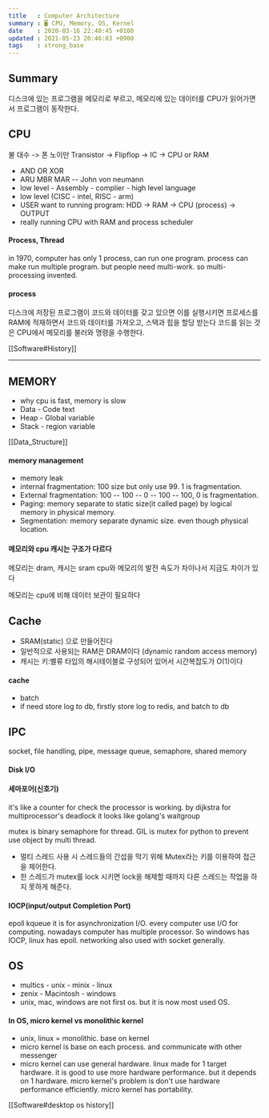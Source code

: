```yaml
---
title   : Computer Architecture
summary : 🖥️ CPU, Memory, OS, Kernel
date    : 2020-03-16 22:40:45 +0100
updated : 2021-05-23 20:46:03 +0900
tags    : strong_base
---
```


## Summary
디스크에 있는 프로그램을 메모리로 부르고,
메모리에 있는 데이터를 CPU가 읽어가면서 프로그램이 동작한다.

## CPU
불 대수 -> 폰 노이만
Transistor -> Flipflop -> IC -> CPU or RAM
- AND OR XOR
- ARU MBR MAR -- John von neumann
- low level - Assembly - complier - high level language
- low level (CISC - intel, RISC - arm)
- USER want to running program: HDD -> RAM -> CPU (process) -> OUTPUT
- really running CPU with RAM and process scheduler

#### Process, Thread
in 1970, computer has only 1 process, can run one program. process can make
  run multiple program. but people need multi-work. so multi-processing
  invented.

#### process
디스크에 저장된 프로그램이 코드와 데이터를 갖고 있으면 이를 실행시키면
프로세스를 RAM에 적재하면서 코드와 데이터를 가져오고, 스택과 힙을 할당 받는다
코드를 읽는 것은 CPU에서 메모리를 불러와 명령을 수행한다.

[[Software#History]]

-----------------------------------------------------------------------

## MEMORY
- why cpu is fast, memory is slow
- Data - Code text
- Heap - Global variable
- Stack - region variable

[[Data_Structure]]

#### memory management
- memory leak
- internal fragmentation: 100 size but only use 99. 1 is fragmentation.
- External fragmentation: 100 -- 100 -- 0 -- 100 -- 100, 0 is fragmentation.
- Paging: memory separate to static size(it called page) by logical memory in
 physical memory.
- Segmentation: memory separate dynamic size. even though physical location.

#### 메모리와 cpu 캐시는 구조가 다르다
메모리는 dram, 캐시는 sram
cpu와 메모리의 발전 속도가 차이나서 지금도 차이가 있다

메모리는 cpu에 비해 데이터 보관이 필요하다

## Cache
- SRAM(static) 으로 만들어진다
- 일반적으로 사용되는 RAM은 DRAM이다 (dynamic random access memory)
- 캐시는 키:벨류 타입의 해시테이블로 구성되어 있어서 시간복잡도가 O(1)이다

#### cache
- batch
- if need store log to db, firstly store log to redis, and batch to db

## IPC
socket, file handling, pipe, message queue, semaphore, shared memory

#### Disk I/O

#### 세마포어(신호기)
it's like a counter for check the processor is working.
by dijkstra for multiprocessor's deadlock
it looks like golang's waitgroup

mutex is binary semaphore for thread.
GIL is mutex for python to prevent use object by multi thread.
- 멀티 스레드 사용 시 스레드들의 간섭을 막기 위해 Mutex라는 키를 이용하여 접근을 제어한다.
- 한 스레드가 mutex를 lock 시키면 lock을 해제할 때까지 다른 스레드는 작업을 하지 못하게 해준다.

#### IOCP(input/output Completion Port)
epoll
kqueue
it is for asynchronization I/O.
every computer use I/O for computing.
nowadays computer has multiple processor. So windows has IOCP, linux has epoll.
networking also used with socket generally.

## OS
- multics - unix - minix - linux
- zenix - Macintosh - windows
- unix, mac, windows are not first os. but it is now most used OS.

#### In OS, micro kernel vs monolithic kernel
- unix, linux = monolithic. base on kernel
- micro kernel is base on each process. and communicate with other messenger
- micro kernel can use general hardware. linux made for 1 target hardware.
 it is good to use more hardware performance. but it depends on 1 hardware.
 micro kernel's problem is don't use hardware performance efficiently.
 micro kernel has portability.

[[Software#desktop os history]]
